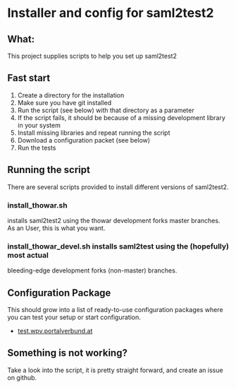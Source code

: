 # Installer and config for saml2test2

## What:

This project supplies scripts to help you set up saml2test2

## Fast start

1. Create a directory for the installation
2. Make sure you have git installed
3. Run the script (see below) with that directory as a parameter
4. If the script fails, it should be because of a missing development library in your system
5. Install missing libraries and repeat running the script
6. Download a configuration packet (see below)
7. Run the tests

## Running the script

There are several scripts provided to install different versions of saml2test2.

### install_thowar.sh 

installs saml2test2 using the thowar development forks master branches. As an User, this is what you want.

### install_thowar_devel.sh installs saml2test using the (hopefully) most actual
bleeding-edge development forks (non-master) branches. 

## Configuration Package

This should grow into a list of ready-to-use configuration packages where you can test your setup or
start configuration.

* [test.wpv.portalverbund.at](https://github.com/thomaswar/saml2test2_tests_examples_idp1.test.wpv.portalverbund.at)

## Something is not working?

Take a look into the script, it is pretty straight forward, and create an issue on github.

